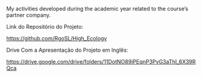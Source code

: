 My activities developed during the academic year related to the course’s partner company.

Link do Repositório do Projeto:

https://github.com/RgoSL/High_Ecology

Drive Com a Apresentação do Projeto em Inglês:

https://drive.google.com/drive/folders/11DotNO89iPEqnP3PvG3aThI_6X39RQca
